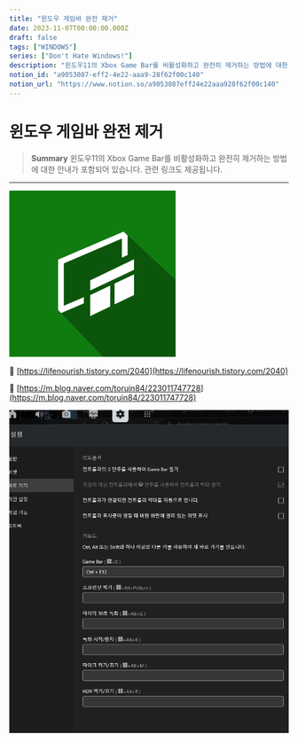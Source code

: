 ```yaml
---
title: "윈도우 게임바 완전 제거"
date: 2023-11-07T00:00:00.000Z
draft: false
tags: ["WINDOWS"]
series: ["Don't Hate Windows!"]
description: "윈도우11의 Xbox Game Bar를 비활성화하고 완전히 제거하는 방법에 대한 안내가 포함되어 있습니다. 관련 링크도 제공됩니다."
notion_id: "a9053087-eff2-4e22-aaa9-28f62f00c140"
notion_url: "https://www.notion.so/a9053087eff24e22aaa928f62f00c140"
---
```


# 윈도우 게임바 완전 제거

> **Summary**
> 윈도우11의 Xbox Game Bar를 비활성화하고 완전히 제거하는 방법에 대한 안내가 포함되어 있습니다. 관련 링크도 제공됩니다.

---

![Image](image_1b1daadfa904.png)


🔗 [https://lifenourish.tistory.com/2040](https://lifenourish.tistory.com/2040)

🔗 [https://m.blog.naver.com/toruin84/223011747728](https://m.blog.naver.com/toruin84/223011747728)

![Image](image_76c9669e230c.png)


